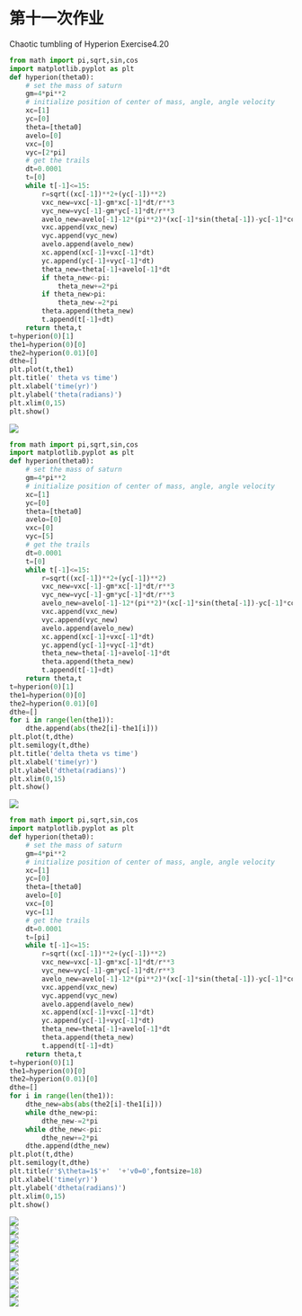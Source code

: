 第十一次作业
===
Chaotic tumbling of Hyperion
Exercise4.20    

```python
from math import pi,sqrt,sin,cos
import matplotlib.pyplot as plt
def hyperion(theta0):
    # set the mass of saturn
    gm=4*pi**2
    # initialize position of center of mass, angle, angle velocity
    xc=[1]
    yc=[0]
    theta=[theta0]
    avelo=[0]
    vxc=[0]
    vyc=[2*pi]
    # get the trails
    dt=0.0001
    t=[0]
    while t[-1]<=15:
        r=sqrt((xc[-1])**2+(yc[-1])**2)
        vxc_new=vxc[-1]-gm*xc[-1]*dt/r**3
        vyc_new=vyc[-1]-gm*yc[-1]*dt/r**3
        avelo_new=avelo[-1]-12*(pi**2)*(xc[-1]*sin(theta[-1])-yc[-1]*cos(theta[-1]))*(xc[-1]*cos(theta[-1])+yc[-1]*sin(theta[-1]))*dt/r**5
        vxc.append(vxc_new)
        vyc.append(vyc_new)
        avelo.append(avelo_new)
        xc.append(xc[-1]+vxc[-1]*dt)
        yc.append(yc[-1]+vyc[-1]*dt)
        theta_new=theta[-1]+avelo[-1]*dt
        if theta_new<-pi:
            theta_new+=2*pi
        if theta_new>pi:
            theta_new-=2*pi
        theta.append(theta_new)
        t.append(t[-1]+dt)
    return theta,t
t=hyperion(0)[1]
the1=hyperion(0)[0]
the2=hyperion(0.01)[0]
dthe=[]
plt.plot(t,the1)
plt.title(' theta vs time')
plt.xlabel('time(yr)')
plt.ylabel('theta(radians)')
plt.xlim(0,15)
plt.show()
```
![](https://github.com/kolir/compuational_physics_N2014301020137/blob/887ea9fa7ecc5cadaf05cd8edc6ae08488b7d671/File_2/10.1.png)<br>
```python
from math import pi,sqrt,sin,cos
import matplotlib.pyplot as plt
def hyperion(theta0):
    # set the mass of saturn
    gm=4*pi**2
    # initialize position of center of mass, angle, angle velocity
    xc=[1]
    yc=[0]
    theta=[theta0]
    avelo=[0]
    vxc=[0]
    vyc=[5]
    # get the trails
    dt=0.0001
    t=[0]
    while t[-1]<=15:
        r=sqrt((xc[-1])**2+(yc[-1])**2)
        vxc_new=vxc[-1]-gm*xc[-1]*dt/r**3
        vyc_new=vyc[-1]-gm*yc[-1]*dt/r**3
        avelo_new=avelo[-1]-12*(pi**2)*(xc[-1]*sin(theta[-1])-yc[-1]*cos(theta[-1]))*(xc[-1]*cos(theta[-1])+yc[-1]*sin(theta[-1]))*dt/r**5
        vxc.append(vxc_new)
        vyc.append(vyc_new)
        avelo.append(avelo_new)
        xc.append(xc[-1]+vxc[-1]*dt)
        yc.append(yc[-1]+vyc[-1]*dt)
        theta_new=theta[-1]+avelo[-1]*dt
        theta.append(theta_new)
        t.append(t[-1]+dt)
    return theta,t
t=hyperion(0)[1]
the1=hyperion(0)[0]
the2=hyperion(0.01)[0]
dthe=[]
for i in range(len(the1)):
    dthe.append(abs(the2[i]-the1[i]))
plt.plot(t,dthe)
plt.semilogy(t,dthe)
plt.title('delta theta vs time')
plt.xlabel('time(yr)')
plt.ylabel('dtheta(radians)')
plt.xlim(0,15)
plt.show()
```
![](https://github.com/kolir/compuational_physics_N2014301020137/blob/887ea9fa7ecc5cadaf05cd8edc6ae08488b7d671/File_2/10.2.png)<br>
```python
from math import pi,sqrt,sin,cos
import matplotlib.pyplot as plt
def hyperion(theta0):
    # set the mass of saturn
    gm=4*pi**2
    # initialize position of center of mass, angle, angle velocity
    xc=[1]
    yc=[0]
    theta=[theta0]
    avelo=[0]
    vxc=[0]
    vyc=[1]
    # get the trails
    dt=0.0001
    t=[pi]
    while t[-1]<=15:
        r=sqrt((xc[-1])**2+(yc[-1])**2)
        vxc_new=vxc[-1]-gm*xc[-1]*dt/r**3
        vyc_new=vyc[-1]-gm*yc[-1]*dt/r**3
        avelo_new=avelo[-1]-12*(pi**2)*(xc[-1]*sin(theta[-1])-yc[-1]*cos(theta[-1]))*(xc[-1]*cos(theta[-1])+yc[-1]*sin(theta[-1]))*dt/r**5
        vxc.append(vxc_new)
        vyc.append(vyc_new)
        avelo.append(avelo_new)
        xc.append(xc[-1]+vxc[-1]*dt)
        yc.append(yc[-1]+vyc[-1]*dt)
        theta_new=theta[-1]+avelo[-1]*dt
        theta.append(theta_new)
        t.append(t[-1]+dt)
    return theta,t
t=hyperion(0)[1]
the1=hyperion(0)[0]
the2=hyperion(0.01)[0]
dthe=[]
for i in range(len(the1)):
    dthe_new=abs(abs(the2[i]-the1[i]))
    while dthe_new>pi:
        dthe_new-=2*pi
    while dthe_new<-pi:
        dthe_new+=2*pi
    dthe.append(dthe_new)
plt.plot(t,dthe)
plt.semilogy(t,dthe)
plt.title(r'$\theta=1$'+'  '+'v0=0',fontsize=18)
plt.xlabel('time(yr)')
plt.ylabel('dtheta(radians)')
plt.xlim(0,15)
plt.show()
```
![](https://github.com/kolir/compuational_physics_N2014301020137/blob/master/File_2/11.3.jpg)<br>
![](https://github.com/kolir/compuational_physics_N2014301020137/blob/master/File_2/11.2.jpg)<br>
![](https://github.com/kolir/compuational_physics_N2014301020137/blob/master/File_2/11.4.jpg)<br>
![](https://github.com/kolir/compuational_physics_N2014301020137/blob/master/File_2/11.5.jpg)<br>
![](https://github.com/kolir/compuational_physics_N2014301020137/blob/master/File_2/11.6.jpg)<br>
![](https://github.com/kolir/compuational_physics_N2014301020137/blob/master/File_2/11.7.jpg)<br>
![](https://github.com/kolir/compuational_physics_N2014301020137/blob/master/File_2/11.8.jpg)<br>
![](https://github.com/kolir/compuational_physics_N2014301020137/blob/master/File_2/11.9.jpg)<br>
![](https://github.com/kolir/compuational_physics_N2014301020137/blob/master/File_2/11.10.jpg)<br>
![](https://github.com/kolir/compuational_physics_N2014301020137/blob/master/File_2/11.11.jpg)<br>
